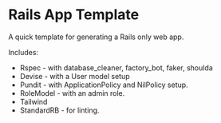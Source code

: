 
# Rails App Template

A quick template for generating a Rails only web app.

Includes:

* Rspec - with database_cleaner, factory_bot, faker, shoulda
* Devise - with a User model setup
* Pundit - with ApplicationPolicy and NilPolicy setup.
* RoleModel - with an admin role.
* Tailwind
* StandardRB - for linting.

